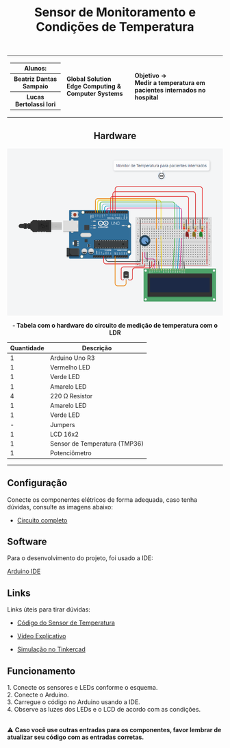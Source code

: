 <div align="center">
  <br>
  <h1>Sensor de Monitoramento e Condições de Temperatura </h1>
</div>

<br>

<table>
  <tr>
    <td>
      <div>
        <table>
          <tr>
            <th>Alunos:</th>
          </tr>
          <tr>
            <th>Beatriz Dantas Sampaio</th>
          </tr>
          <tr>
            <th>Lucas Bertolassi Iori</th>
          </tr>
        </table>

  </div>
    </td>
    <td>
      <div>
        <b>Global Solution <br> Edge Computing & Computer Systems</b>
      <td> <b>Objetivo → <br> Medir a temperatura em pacientes internados no hospital</b> </td>
      </div>
    </td>
  </tr>
</table>


 
<div align="center">

<h2> Hardware </h2>
<img height="390em" src="CircuitoSensor.png" alt="Circuito" align="center">

<b> - Tabela com o hardware do circuito de medição de temperatura com o LDR </b>


| Quantidade | Descrição                     |
| ---------- | ----------------------------- |
| 1          | Arduino Uno R3                |
| 1          | Vermelho LED                  |
| 1          | Verde LED                     |
| 1          | Amarelo LED                   |
| 4          | 220 Ω Resistor                |
| 1          | Amarelo LED                   |
| 1          | Verde LED                     |
| -          | Jumpers                       |
| 1          | LCD 16x2                      |
| 1          | Sensor de Temperatura (TMP36) |
| 1          | Potenciômetro                 |

</div>

---

<h2> Configuração </h2>

Conecte os componentes elétricos de forma adequada, caso tenha dúvidas, consulte as imagens abaixo:
- <a href="CircuitoSensor.png"> Circuito completo </a>


<h2> Software </h2>

<p> Para o desenvolvimento do projeto, foi usado a IDE: </p>

<a href="https://www.arduino.cc/en/software"> Arduino IDE </a>

<h2> Links </h2>

Links úteis para tirar dúvidas: 
- <a href="CódigoSensor.c++"> Código do Sensor de Temperatura </a>

- <a href="Circuito ‐ Feito com o Clipchamp.mp4"> Vídeo Explicativo </a>

- <a href="https://www.tinkercad.com/things/jUcdW5QDdIy-global-solution-sensor-de-temperatura/editel?returnTo=%2Fdashboard%3Ftype%3Dcircuits%26collection%3Ddesigns&sharecode=-NVC5FdnL1dPa8m1ZldBpTvBWM7Po3RJIQEUdx2sFCM"> Simulação no Tinkercad </a> 

<h2> Funcionamento  </h2>
1. Conecte os sensores e LEDs conforme o esquema. <br>
2. Conecte o Arduino. <br>
3. Carregue o código no Arduino usando a IDE. <br>
4. Observe as luzes dos LEDs e o LCD de acordo com as condições. <br>

<br>

⚠️ <b> Caso você use outras entradas para os componentes, favor lembrar de atualizar seu código com as entradas corretas. </b>
